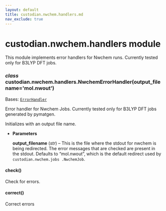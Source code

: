 ```yaml
---
layout: default
title: custodian.nwchem.handlers.md
nav_exclude: true
---
```


# custodian.nwchem.handlers module

This module implements error handlers for Nwchem runs. Currently tested only
for B3LYP DFT jobs.


### _class_ custodian.nwchem.handlers.NwchemErrorHandler(output_filename='mol.nwout')
Bases: [`ErrorHandler`](custodian.custodian.md#custodian.custodian.ErrorHandler)

Error handler for Nwchem Jobs. Currently tested only for B3LYP DFT jobs
generated by pymatgen.

Initializes with an output file name.


* **Parameters**

    **output_filename** (*str*) – This is the file where the stdout for nwchem
    is being redirected. The error messages that are checked are
    present in the stdout. Defaults to “mol.nwout”, which is the
    default redirect used by `custodian.nwchem.jobs
    .NwchemJob`.



#### check()
Check for errors.


#### correct()
Correct errors